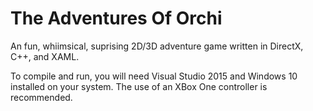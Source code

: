 # The Adventures Of Orchi
An fun, whiimsical, suprising 2D/3D adventure game written in DirectX, C++, and XAML.  



To compile and run, you will need Visual Studio 2015 and Windows 10 installed on your system.  The use of an XBox One controller is recommended.

